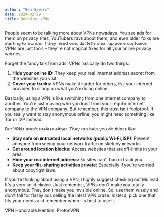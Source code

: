 ```yaml
---
author: "Ben Spears"
date: 2024-02-29
title: Decoding VPNs
---
```



People seem to be talking more about VPNs nowadays. You see ads for them on privacy sites, YouTubers rave about them, and even older folks are starting to wonder if they need one. But let's clear up some confusion. VPNs are just tools – they're not magical fixes for all your online privacy worries.

Forget the fancy talk from ads. VPNs basically do two things:

1. **Hide your online ID:** They keep your real internet address secret from the websites you visit.
2. **Cover your tracks:** VPNs make it harder for others, like your internet provider, to snoop on what you're doing online.

Basically, using a VPN is like switching from one internet company to another. You're just moving who you trust from your regular internet company to the VPN company. But remember, this trust isn't foolproof. If you really want to stay anonymous online, you might need something like Tor or I2P instead.

But VPNs aren't useless either. They can help you do things like:

- **Stay safe on untrusted local networks (public Wi-Fi, ISP):** Prevent anoyone from seeing your network traffic on sketchy networks.
- **Get around location blocks:** Access websites that are off-limits in your area.
- **Hide your real internet address:** So sites can't ban or track you.
- **Keep your file-sharing activities private:** Especially if you're worried about copyright laws.


If you're thinking about using a VPN, I highly suggest checking out Mullvad. It's a very solid choice. Just remember, VPNs don't make you totally anonymous. They don't make you invisible online. So, use them wisely and don't fall for flashy ads selling the latest VPN craze. Instead, pick one that fits your needs and remember when it's best to use it.

VPN Honorable Mention: ProtonVPN
